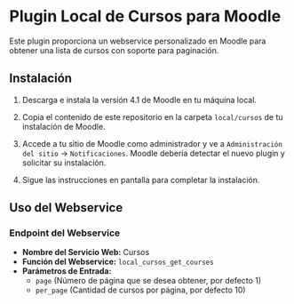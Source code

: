 # Plugin Local de Cursos para Moodle

Este plugin proporciona un webservice personalizado en Moodle para obtener una lista de cursos con soporte para paginación.

## Instalación

1. Descarga e instala la versión 4.1 de Moodle en tu máquina local.

2. Copia el contenido de este repositorio en la carpeta `local/cursos` de tu instalación de Moodle.

3. Accede a tu sitio de Moodle como administrador y ve a `Administración del sitio` -> `Notificaciones`. Moodle debería detectar el nuevo plugin y solicitar su instalación.

4. Sigue las instrucciones en pantalla para completar la instalación.

## Uso del Webservice

### Endpoint del Webservice

- **Nombre del Servicio Web:** Cursos
- **Función del Webservice:** `local_cursos_get_courses`
- **Parámetros de Entrada:**
  - `page` (Número de página que se desea obtener, por defecto 1)
  - `per_page` (Cantidad de cursos por página, por defecto 10)

